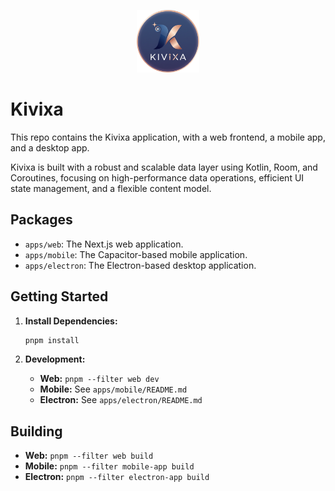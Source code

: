 <p align="center">
   <img src="../assets/icon.png" alt = "kivixa icon" height="100", width = "100">
</p>

# Kivixa

This repo contains the Kivixa application, with a web frontend, a mobile app, and a desktop app.

Kivixa is built with a robust and scalable data layer using Kotlin, Room, and Coroutines, focusing on high-performance data operations, efficient UI state management, and a flexible content model.

## Packages

- `apps/web`: The Next.js web application.
- `apps/mobile`: The Capacitor-based mobile application.
- `apps/electron`: The Electron-based desktop application.

## Getting Started

1. **Install Dependencies:**

   ```bash
   pnpm install
   ```

2. **Development:**
   - **Web:** `pnpm --filter web dev`
   - **Mobile:** See `apps/mobile/README.md`
   - **Electron:** See `apps/electron/README.md`

## Building

- **Web:** `pnpm --filter web build`
- **Mobile:** `pnpm --filter mobile-app build`
- **Electron:** `pnpm --filter electron-app build`